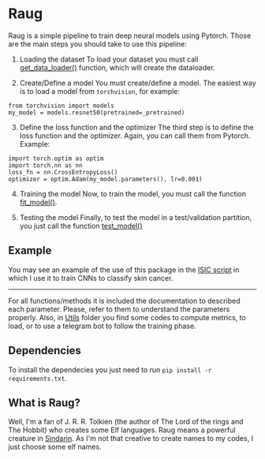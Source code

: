 # Raug

Raug is a simple pipeline to train deep neural models using Pytorch. Those are the main steps you should take to use this pipeline:

1. Loading the dataset
To load your dataset you must call [get_data_loader()](https://github.com/paaatcha/raug/blob/6752e811b4a3367252881bfdc394e96b6beff359/loader.py#L87) function, which will create the dataloader.

2. Create/Define a model
You must create/define a model. The easiest way is to load a model from `torchvision`, for example:
```
from torchvision import models
my_model = models.resnet50(pretrained=_pretrained)
``` 
3. Define the loss function and the optimizer
The third step is to define the loss function and the optimizer. Again, you can call them from Pytorch. Example:
```
import torch.optim as optim
import torch.nn as nn
loss_fn = nn.CrossEntropyLoss()
optimizer = optim.Adam(my_model.parameters(), lr=0.001)
```
4. Training the model
Now, to train the model, you must call the function [fit_model()](https://github.com/paaatcha/raug/blob/6752e811b4a3367252881bfdc394e96b6beff359/train.py#L130). 

5. Testing the model
Finally, to test the model in a test/validation partition, you just call the function [test_model()](https://github.com/paaatcha/raug/blob/6752e811b4a3367252881bfdc394e96b6beff359/eval.py#L124)


## Example
You may see an example of the use of this package in the [ISIC script](https://github.com/paaatcha/MetaBlock/blob/main/benchmarks/isic/isic.py) in which I use it to train CNNs to classify skin cancer.

____

For all functions/methods it is included the documentation to described each parameter. Please, refer to them to understand the parameters properly. Also, in [Utils](https://github.com/paaatcha/raug/tree/master/utils) folder you find some codes to compute metrics, to load, or to use a telegram bot to follow the training phase. 

## Dependencies
To install the dependecies you just need to run `pip install -r requirements.txt`.

## What is Raug?
Well, I'm a fan of J. R. R. Tolkien (the author of The Lord of the rings and The Hobbit) who creates some Elf languages. Raug means a powerful creature in [Sindarin](https://www.jrrvf.com/hisweloke/sindar/online/sindar/dict-en-sd.html). As I'm not that creative to create names to my codes, I just choose some elf names.
